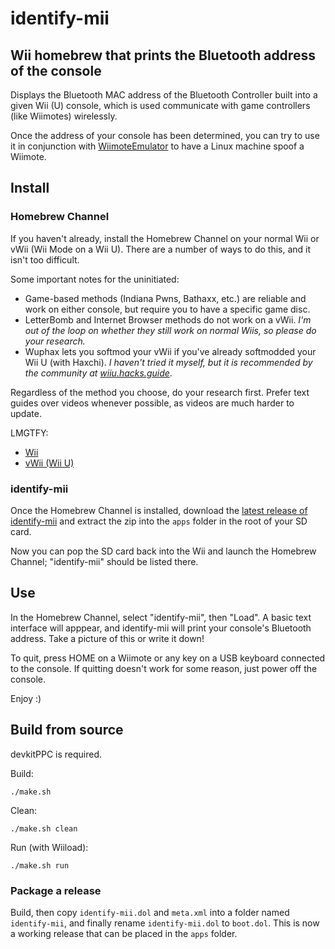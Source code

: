 # identify-mii
## Wii homebrew that prints the Bluetooth address of the console

Displays the Bluetooth MAC address of the Bluetooth Controller built into a given Wii (U) console, which is used communicate with game controllers (like Wiimotes) wirelessly.

Once the address of your console has been determined, you can try to use it in conjunction with [WiimoteEmulator](https://github.com/rnconrad/WiimoteEmulator) to have a Linux machine spoof a Wiimote.

## Install

### Homebrew Channel

If you haven't already, install the Homebrew Channel on your normal Wii or vWii (Wii Mode on a Wii U). There are a number of ways to do this, and it isn't too difficult.

Some important notes for the uninitiated:

- Game-based methods (Indiana Pwns, Bathaxx, etc.) are reliable and work on either console, but require you to have a specific game disc.
- LetterBomb and Internet Browser methods do not work on a vWii. _I'm out of the loop on whether they still work on normal Wiis, so please do your research._
- Wuphax lets you softmod your vWii if you've already softmodded your Wii U (with Haxchi). _I haven't tried it myself, but it is recommended by the community at [wiiu.hacks.guide](https://wiiu.hacks.guide)_.

Regardless of the method you choose, do your research first. Prefer text guides over videos whenever possible, as videos are much harder to update.

LMGTFY:

- [Wii](https://google.com/search?q=install+homebrew+channel)
- [vWii (Wii U)](https://www.google.com/search?q=install+homebrew+channel+vwii)

### identify-mii

Once the Homebrew Channel is installed, download the [latest release of identify-mii](https://github.com/ThatsJustCheesy/identify-mii/releases) and extract the zip into the `apps` folder in the root of your SD card.

Now you can pop the SD card back into the Wii and launch the Homebrew Channel; "identify-mii" should be listed there.

## Use

In the Homebrew Channel, select "identify-mii", then "Load". A basic text interface will apppear, and identify-mii will print your console's Bluetooth address. Take a picture of this or write it down!

To quit, press HOME on a Wiimote or any key on a USB keyboard connected to the console. If quitting doesn't work for some reason, just power off the console.

Enjoy :)

## Build from source

devkitPPC is required.

Build:

    ./make.sh

Clean:

    ./make.sh clean

Run (with Wiiload):

    ./make.sh run

### Package a release

Build, then copy `identify-mii.dol` and `meta.xml` into a folder named `identify-mii`, and finally rename `identify-mii.dol` to `boot.dol`. This is now a working release that can be placed in the `apps` folder.
